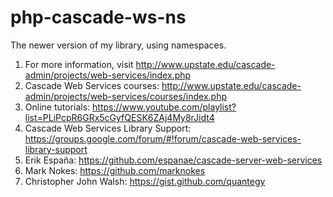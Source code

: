 # php-cascade-ws-ns
The newer version of my library, using namespaces.

1. For more information, visit http://www.upstate.edu/cascade-admin/projects/web-services/index.php
2. Cascade Web Services courses: http://www.upstate.edu/cascade-admin/projects/web-services/courses/index.php
3. Online tutorials: https://www.youtube.com/playlist?list=PLiPcpR6GRx5cGyfQESK6ZAj4My8rJidt4
4. Cascade Web Services Library Support: https://groups.google.com/forum/#!forum/cascade-web-services-library-support
5. Erik España: https://github.com/espanae/cascade-server-web-services
6. Mark Nokes: https://github.com/marknokes
7. Christopher John Walsh: https://gist.github.com/quantegy
